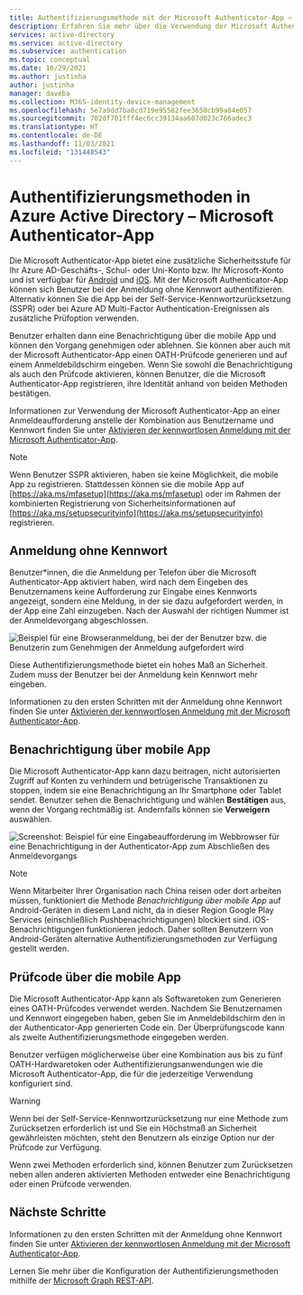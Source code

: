 ```yaml
---
title: Authentifizierungsmethode mit der Microsoft Authenticator-App – Azure Active Directory
description: Erfahren Sie mehr über die Verwendung der Microsoft Authenticator-App in Azure Active Directory zum Verbessern und Sichern von Anmeldeereignissen.
services: active-directory
ms.service: active-directory
ms.subservice: authentication
ms.topic: conceptual
ms.date: 10/29/2021
ms.author: justinha
author: justinha
manager: daveba
ms.collection: M365-identity-device-management
ms.openlocfilehash: 5e7a9dd7ba8cd719e95582fee3650cb99a84e057
ms.sourcegitcommit: 702df701fff4ec6cc39134aa607d023c766adec3
ms.translationtype: HT
ms.contentlocale: de-DE
ms.lasthandoff: 11/03/2021
ms.locfileid: "131448543"
---
```

# <a name="authentication-methods-in-azure-active-directory---microsoft-authenticator-app"></a>Authentifizierungsmethoden in Azure Active Directory – Microsoft Authenticator-App

Die Microsoft Authenticator-App bietet eine zusätzliche Sicherheitsstufe für Ihr Azure AD-Geschäfts-, Schul- oder Uni-Konto bzw. Ihr Microsoft-Konto und ist verfügbar für [Android](https://go.microsoft.com/fwlink/?linkid=866594) und [iOS](https://go.microsoft.com/fwlink/?linkid=866594). Mit der Microsoft Authenticator-App können sich Benutzer bei der Anmeldung ohne Kennwort authentifizieren. Alternativ können Sie die App bei der Self-Service-Kennwortzurücksetzung (SSPR) oder bei Azure AD Multi-Factor Authentication-Ereignissen als zusätzliche Prüfoption verwenden.

Benutzer erhalten dann eine Benachrichtigung über die mobile App und können den Vorgang genehmigen oder ablehnen. Sie können aber auch mit der Microsoft Authenticator-App einen OATH-Prüfcode generieren und auf einem Anmeldebildschirm eingeben. Wenn Sie sowohl die Benachrichtigung als auch den Prüfcode aktivieren, können Benutzer, die die Microsoft Authenticator-App registrieren, ihre Identität anhand von beiden Methoden bestätigen.

Informationen zur Verwendung der Microsoft Authenticator-App an einer Anmeldeaufforderung anstelle der Kombination aus Benutzername und Kennwort finden Sie unter [Aktivieren der kennwortlosen Anmeldung mit der Microsoft Authenticator-App](howto-authentication-passwordless-phone.md).

> [!NOTE]
> Wenn Benutzer SSPR aktivieren, haben sie keine Möglichkeit, die mobile App zu registrieren. Stattdessen können sie die mobile App auf [https://aka.ms/mfasetup](https://aka.ms/mfasetup) oder im Rahmen der kombinierten Registrierung von Sicherheitsinformationen auf [https://aka.ms/setupsecurityinfo](https://aka.ms/setupsecurityinfo) registrieren.

## <a name="passwordless-sign-in"></a>Anmeldung ohne Kennwort

Benutzer*innen, die die Anmeldung per Telefon über die Microsoft Authenticator-App aktiviert haben, wird nach dem Eingeben des Benutzernamens keine Aufforderung zur Eingabe eines Kennworts angezeigt, sondern eine Meldung, in der sie dazu aufgefordert werden, in der App eine Zahl einzugeben. Nach der Auswahl der richtigen Nummer ist der Anmeldevorgang abgeschlossen.

![Beispiel für eine Browseranmeldung, bei der der Benutzer bzw. die Benutzerin zum Genehmigen der Anmeldung aufgefordert wird](./media/howto-authentication-passwordless-phone/phone-sign-in-microsoft-authenticator-app.png)

Diese Authentifizierungsmethode bietet ein hohes Maß an Sicherheit. Zudem muss der Benutzer bei der Anmeldung kein Kennwort mehr eingeben. 

Informationen zu den ersten Schritten mit der Anmeldung ohne Kennwort finden Sie unter [Aktivieren der kennwortlosen Anmeldung mit der Microsoft Authenticator-App](howto-authentication-passwordless-phone.md).

## <a name="notification-through-mobile-app"></a>Benachrichtigung über mobile App

Die Microsoft Authenticator-App kann dazu beitragen, nicht autorisierten Zugriff auf Konten zu verhindern und betrügerische Transaktionen zu stoppen, indem sie eine Benachrichtigung an Ihr Smartphone oder Tablet sendet. Benutzer sehen die Benachrichtigung und wählen **Bestätigen** aus, wenn der Vorgang rechtmäßig ist. Andernfalls können sie **Verweigern** auswählen.

![Screenshot: Beispiel für eine Eingabeaufforderung im Webbrowser für eine Benachrichtigung in der Authenticator-App zum Abschließen des Anmeldevorgangs](media/tutorial-enable-azure-mfa/azure-multi-factor-authentication-browser-prompt.png)

> [!NOTE]
> Wenn Mitarbeiter Ihrer Organisation nach China reisen oder dort arbeiten müssen, funktioniert die Methode *Benachrichtigung über mobile App* auf Android-Geräten in diesem Land nicht, da in dieser Region Google Play Services (einschließlich Pushbenachrichtigungen) blockiert sind. iOS-Benachrichtigungen funktionieren jedoch. Daher sollten Benutzern von Android-Geräten alternative Authentifizierungsmethoden zur Verfügung gestellt werden.

## <a name="verification-code-from-mobile-app"></a>Prüfcode über die mobile App

Die Microsoft Authenticator-App kann als Softwaretoken zum Generieren eines OATH-Prüfcodes verwendet werden. Nachdem Sie Benutzernamen und Kennwort eingegeben haben, geben Sie im Anmeldebildschirm den in der Authenticator-App generierten Code ein. Der Überprüfungscode kann als zweite Authentifizierungsmethode eingegeben werden.

Benutzer verfügen möglicherweise über eine Kombination aus bis zu fünf OATH-Hardwaretoken oder Authentifizierungsanwendungen wie die Microsoft Authenticator-App, die für die jederzeitige Verwendung konfiguriert sind.

> [!WARNING]
> Wenn bei der Self-Service-Kennwortzurücksetzung nur eine Methode zum Zurücksetzen erforderlich ist und Sie ein Höchstmaß an Sicherheit gewährleisten möchten, steht den Benutzern als einzige Option nur der Prüfcode zur Verfügung.
>
> Wenn zwei Methoden erforderlich sind, können Benutzer zum Zurücksetzen neben allen anderen aktivierten Methoden entweder eine Benachrichtigung oder einen Prüfcode verwenden.

## <a name="next-steps"></a>Nächste Schritte

Informationen zu den ersten Schritten mit der Anmeldung ohne Kennwort finden Sie unter [Aktivieren der kennwortlosen Anmeldung mit der Microsoft Authenticator-App](howto-authentication-passwordless-phone.md).

Lernen Sie mehr über die Konfiguration der Authentifizierungsmethoden mithilfe der [Microsoft Graph REST-API](/graph/api/resources/authenticationmethods-overview).
